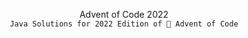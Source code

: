 <p align="center">
Advent of Code 2022<br>
<code>Java Solutions for 2022 Edition of 🎄 Advent of Code</code><br>
</p>
